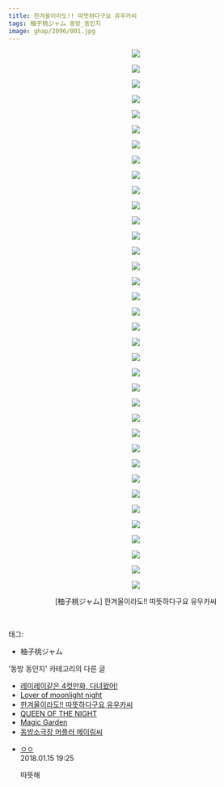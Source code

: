 ```yaml
---
title: 한겨울이라도!! 따뜻하다구요 유우카씨
tags: 柚子桃ジャム 동방_동인지
image: ghap/2096/001.jpg
---
```

<div class="article">
<p style="text-align: center; clear: none; float: none;"><img src="{{ site.nasurl }}/ghap/2096/001.jpg"/></p>
<p style="text-align: center; clear: none; float: none;"><img src="{{ site.nasurl }}/ghap/2096/002.jpg"/></p>
<p style="text-align: center; clear: none; float: none;"><img src="{{ site.nasurl }}/ghap/2096/003.jpg"/></p>
<p style="text-align: center; clear: none; float: none;"><img src="{{ site.nasurl }}/ghap/2096/004.jpg"/></p>
<p style="text-align: center; clear: none; float: none;"><img src="{{ site.nasurl }}/ghap/2096/005.jpg"/></p>
<p style="text-align: center; clear: none; float: none;"><img src="{{ site.nasurl }}/ghap/2096/006.jpg"/></p>
<p style="text-align: center; clear: none; float: none;"><img src="{{ site.nasurl }}/ghap/2096/007.jpg"/></p>
<p style="text-align: center; clear: none; float: none;"><img src="{{ site.nasurl }}/ghap/2096/008.jpg"/></p>
<p style="text-align: center; clear: none; float: none;"><img src="{{ site.nasurl }}/ghap/2096/009.jpg"/></p>
<p style="text-align: center; clear: none; float: none;"><img src="{{ site.nasurl }}/ghap/2096/010.jpg"/></p>
<p style="text-align: center; clear: none; float: none;"><img src="{{ site.nasurl }}/ghap/2096/011.jpg"/></p>
<p style="text-align: center; clear: none; float: none;"><img src="{{ site.nasurl }}/ghap/2096/012.jpg"/></p>
<p style="text-align: center; clear: none; float: none;"><img src="{{ site.nasurl }}/ghap/2096/013.jpg"/></p>
<p style="text-align: center; clear: none; float: none;"><img src="{{ site.nasurl }}/ghap/2096/014.jpg"/></p>
<p style="text-align: center; clear: none; float: none;"><img src="{{ site.nasurl }}/ghap/2096/015.jpg"/></p>
<p style="text-align: center; clear: none; float: none;"><img src="{{ site.nasurl }}/ghap/2096/016.jpg"/></p>
<p style="text-align: center; clear: none; float: none;"><img src="{{ site.nasurl }}/ghap/2096/017.jpg"/></p>
<p style="text-align: center; clear: none; float: none;"><img src="{{ site.nasurl }}/ghap/2096/018.jpg"/></p>
<p style="text-align: center; clear: none; float: none;"><img src="{{ site.nasurl }}/ghap/2096/019.jpg"/></p>
<p style="text-align: center; clear: none; float: none;"><img src="{{ site.nasurl }}/ghap/2096/020.jpg"/></p>
<p style="text-align: center; clear: none; float: none;"><img src="{{ site.nasurl }}/ghap/2096/021.jpg"/></p>
<p style="text-align: center; clear: none; float: none;"><img src="{{ site.nasurl }}/ghap/2096/022.jpg"/></p>
<p style="text-align: center; clear: none; float: none;"><img src="{{ site.nasurl }}/ghap/2096/023.jpg"/></p>
<p style="text-align: center; clear: none; float: none;"><img src="{{ site.nasurl }}/ghap/2096/024.jpg"/></p>
<p style="text-align: center; clear: none; float: none;"><img src="{{ site.nasurl }}/ghap/2096/025.jpg"/></p>
<p style="text-align: center; clear: none; float: none;"><img src="{{ site.nasurl }}/ghap/2096/026.jpg"/></p>
<p style="text-align: center; clear: none; float: none;"><img src="{{ site.nasurl }}/ghap/2096/027.jpg"/></p>
<p style="text-align: center; clear: none; float: none;"><img src="{{ site.nasurl }}/ghap/2096/028.jpg"/></p>
<p style="text-align: center; clear: none; float: none;"><img src="{{ site.nasurl }}/ghap/2096/029.jpg"/></p>
<p style="text-align: center; clear: none; float: none;"><img src="{{ site.nasurl }}/ghap/2096/030.jpg"/></p>
<p style="text-align: center; clear: none; float: none;"><img src="{{ site.nasurl }}/ghap/2096/031.jpg"/></p>
<p style="text-align: center; clear: none; float: none;"><img src="{{ site.nasurl }}/ghap/2096/032.jpg"/></p>
<p style="text-align: center; clear: none; float: none;"><img src="{{ site.nasurl }}/ghap/2096/033.jpg"/></p>
<p style="text-align: center; clear: none; float: none;"><img src="{{ site.nasurl }}/ghap/2096/034.jpg"/></p>
<p style="text-align: center; clear: none; float: none;"><img src="{{ site.nasurl }}/ghap/2096/035.jpg"/></p>
<p style="text-align: center; clear: none; float: none;"><img src="{{ site.nasurl }}/ghap/2096/036.jpg"/></p>
<p style="text-align: center; clear: none; float: none;">[柚子桃ジャム] 한겨울이라도!! 따뜻하다구요 유우카씨</p>
<p><br/></p>
</div><div class="tagTrail">
<p>태그: </p>
<ul>
<li>柚子桃ジャム</li>
</ul>
</div><div class="another">
<p>'동방 동인지' 카테고리의 다른 글</p>
<ul>
<li><a href="/2016-09-11-ghap_2099">레미레이같은 4컷만화, 다녀왔어!</a></li>
<li><a href="/2016-09-10-ghap_2097">Lover of moonlight night</a></li>
<li><a href="/2016-09-10-ghap_2096">한겨울이라도!! 따뜻하다구요 유우카씨</a></li>
<li><a href="/2016-09-10-ghap_2095">QUEEN OF THE NIGHT</a></li>
<li><a href="/2016-09-10-ghap_2094">Magic Garden</a></li>
<li><a href="/2016-09-10-ghap_2093">동방소극장 머플러 메이링씨</a></li>
</ul>
</div><div class="cb_module cb_fluid">
<div class="cb_wrt cb_profile">
<div class="comment">
<ul>
<li class="cb_thumb_off" id="comment15174986">
<div class="cb_comment_area">
<div class="cb_info_area">
<div class="cb_section">
<span class="cb_nick_name"> <a href="http://http:/ㄱㄷ극딧ㅇ7z8au1bh" onclick="return openLinkInNewWindow(this)">ㅇㅇ</a></span>
</div>
<div class="cb_section">
<span class="cb_date">2018.01.15 19:25 </span>
</div>
</div>
<div class="cb_dsc_comment">
<p class="cb_dsc">
											따뜻해
										</p>
</div>
</div></li>
</ul>
</div>
</div><!-- commentList close -->
</div>